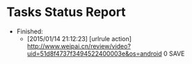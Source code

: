Tasks Status Report
============

* Finished:
    * [2015/01/14 21:12:23] [urlrule action] http://www.weipai.cn/review/video?uid=51d8f4737f3494522400003e&os=android 0 SAVE
